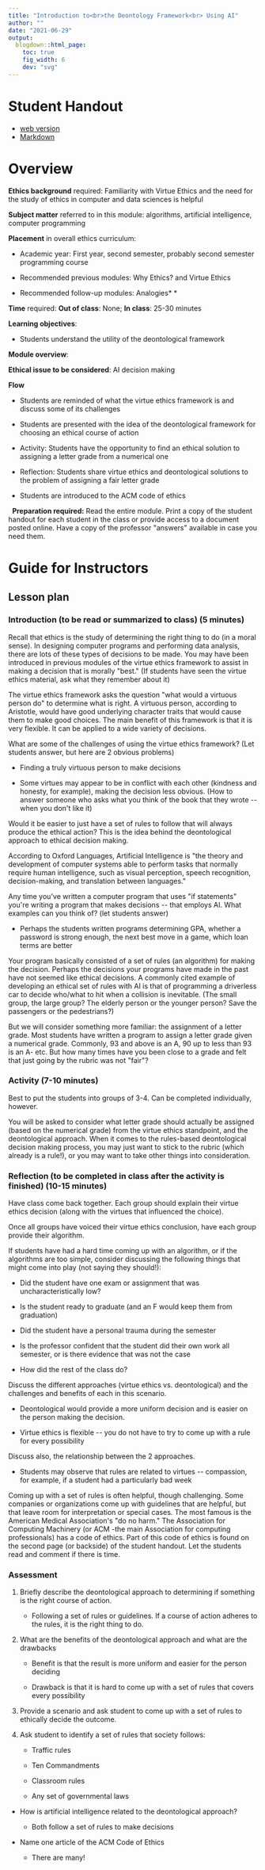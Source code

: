 ```yaml
---
title: "Introduction to<br>the Deontology Framework<br> Using AI"
author: ""
date: "2021-06-29"
output:
  blogdown::html_page:
    toc: true
    fig_width: 6
    dev: "svg"
---
```



# Student Handout

* [web version](deontology-worksheet/)
* [Markdown]()

# Overview

**Ethics background** required: Familiarity with Virtue Ethics and the
need for the study of ethics in computer and data sciences is helpful

**Subject matter** referred to in this module: algorithms, artificial
intelligence, computer programming

**Placement** in overall ethics curriculum:

* Academic year: First year, second semester, probably second
semester programming course

* Recommended previous modules: Why Ethics? and Virtue Ethics

* Recommended follow-up modules: Analogies* *

**Time** required:  **Out of class**: None;  **In class**: 25-30 minutes

**Learning objectives**:

-   Students understand the utility of the deontological framework

**Module overview**:

**Ethical issue to be considered**:  AI decision making

**Flow**

-   Students are reminded of what the virtue ethics framework is and
    discuss some of its challenges

-   Students are presented with the idea of the deontological framework
    for choosing an ethical course of action

-   Activity: Students have the opportunity to find an ethical solution
    to assigning a letter grade from a numerical one

-   Reflection: Students share virtue ethics and deontological solutions
    to the problem of assigning a fair letter grade

-   Students are introduced to the ACM code of ethics

 
**Preparation required:** Read the entire module. Print a copy of the
student handout for each student in the class or provide access to a
document posted online. Have a copy of the professor "answers" available
in case you need them.

# Guide for Instructors 

## Lesson plan

### Introduction (to be read or summarized to class) (5 minutes)

Recall that ethics is the study of determining the right thing to do (in
a moral sense). In designing computer programs and performing data
analysis, there are lots of these types of decisions to be made. You may
have been introduced in previous modules of the virtue ethics framework
to assist in making a decision that is morally "best." (If students have
seen the virtue ethics material, ask what they remember about it)

The virtue ethics framework asks the question "what would a virtuous
person do" to determine what is right. A virtuous person, according to
Aristotle, would have good underlying character traits that would cause
them to make good choices. The main benefit of this framework is that it
is very flexible. It can be applied to a wide variety of decisions.

What are some of the challenges of using the virtue ethics framework?
(Let students answer, but here are 2 obvious problems)

-   Finding a truly virtuous person to make decisions

-   Some virtues may appear to be in conflict with each other (kindness
    and honesty, for example), making the decision less obvious. (How to
    answer someone who asks what you think of the book that they wrote
    -- when you don't like it)

Would it be easier to just have a set of rules to follow that will
always produce the ethical action? This is the idea behind the
deontological approach to ethical decision making.

According to Oxford Languages, Artificial Intelligence is "the theory
and development of computer systems able to perform tasks that normally
require human intelligence, such as visual perception, speech
recognition, decision-making, and translation between languages."

Any time you've written a computer program that uses "if statements"
you're writing a program that makes decisions -- that employs AI. What
examples can you think of? (let students answer)

-   Perhaps the students written programs determining GPA, whether a
    password is strong enough, the next best move in a game, which loan
    terms are better

Your program basically consisted of a set of rules (an algorithm) for
making the decision. Perhaps the decisions your programs have made in
the past have not seemed like ethical decisions. A commonly cited
example of developing an ethical set of rules with AI is that of
programming a driverless car to decide who/what to hit when a collision
is inevitable. (The small group, the large group? The elderly person or
the younger person? Save the passengers or the pedestrians?)

But we will consider something more familiar: the assignment of a letter
grade. Most students have written a program to assign a letter grade
given a numerical grade. Commonly, 93 and above is an A, 90 up to less
than 93 is an A- etc. But how many times have you been close to a grade
and felt that just going by the rubric was not "fair"?

### Activity (7-10 minutes)

Best to put the students into groups of 3-4. Can be completed
individually, however.

You will be asked to consider what letter grade should actually be
assigned (based on the numerical grade) from the virtue ethics
standpoint, and the deontological approach. When it comes to the
rules-based deontological decision making process, you may just want to
stick to the rubric (which already is a rule!), or you may want to take
other things into consideration.

### Reflection (to be completed in class after the activity is finished) (10-15 minutes)

Have class come back together. Each group should explain their virtue
ethics decision (along with the virtues that influenced the choice).

Once all groups have voiced their virtue ethics conclusion, have each
group provide their algorithm.

If students have had a hard time coming up with an algorithm, or if the
algorithms are too simple, consider discussing the following things that
might come into play (not saying they should!):

-   Did the student have one exam or assignment that was
    uncharacteristically low?

-   Is the student ready to graduate (and an F would keep them from
    graduation)

-   Did the student have a personal trauma during the semester

-   Is the professor confident that the student did their own work all
    semester, or is there evidence that was not the case

-   How did the rest of the class do?

Discuss the different approaches (virtue ethics vs. deontological) and
the challenges and benefits of each in this scenario.

-   Deontological would provide a more uniform decision and is easier on
    the person making the decision.

-   Virtue ethics is flexible -- you do not have to try to come up with
    a rule for every possibility

Discuss also, the relationship between the 2 approaches.

-   Students may observe that rules are related to virtues --
    compassion, for example, if a student had a particularly bad week

Coming up with a set of rules is often helpful, though challenging. Some
companies or organizations come up with guidelines that are helpful, but
that leave room for interpretation or special cases. The most famous is
the American Medical Association's "do no harm." The Association for
Computing Machinery (or ACM -the main Association for computing
professionals) has a code of ethics. Part of this code of ethics is
found on the second page (or backside) of the student handout. Let the
students read and comment if there is time.

### Assessment
<!-- (to be included later on a quiz, paper, or exam to determine if learning objectives were reached) -->

1. Briefly describe the deontological approach to determining if
    something is the right course of action.

    -   Following a set of rules or guidelines. If a course of action
        adheres to the rules, it is the right thing to do.

2. What are the benefits of the deontological approach and what are the
    drawbacks

    -   Benefit is that the result is more uniform and easier for the
        person deciding

    -   Drawback is that it is hard to come up with a set of rules that
        covers every possibility

3. Provide a scenario and ask student to come up with a set of rules to
    ethically decide the outcome.

4. Ask student to identify a set of rules that society follows:

    -   Traffic rules

    -   Ten Commandments

    -   Classroom rules

    -   Any set of governmental laws

-   How is artificial intelligence related to the deontological
    approach?

    -   Both follow a set of rules to make decisions

-   Name one article of the ACM Code of Ethics

    -   There are many!


